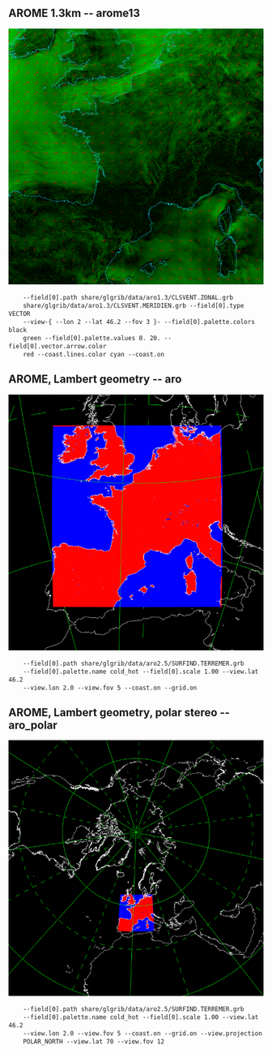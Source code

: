 ## AROME 1.3km -- arome13
![](share/glgrib/test/arome13/TEST_0000.png?raw=true)

```
    --field[0].path share/glgrib/data/aro1.3/CLSVENT.ZONAL.grb 
    share/glgrib/data/aro1.3/CLSVENT.MERIDIEN.grb --field[0].type VECTOR 
    --view-{ --lon 2 --lat 46.2 --fov 3 }- --field[0].palette.colors black 
    green --field[0].palette.values 0. 20. --field[0].vector.arrow.color 
    red --coast.lines.color cyan --coast.on 
```
## AROME, Lambert geometry -- aro
![](share/glgrib/test/aro/TEST_0000.png?raw=true)

```
    --field[0].path share/glgrib/data/aro2.5/SURFIND.TERREMER.grb 
    --field[0].palette.name cold_hot --field[0].scale 1.00 --view.lat 46.2 
    --view.lon 2.0 --view.fov 5 --coast.on --grid.on 
```
## AROME, Lambert geometry, polar stereo -- aro_polar
![](share/glgrib/test/aro_polar/TEST_0000.png?raw=true)

```
    --field[0].path share/glgrib/data/aro2.5/SURFIND.TERREMER.grb 
    --field[0].palette.name cold_hot --field[0].scale 1.00 --view.lat 46.2 
    --view.lon 2.0 --view.fov 5 --coast.on --grid.on --view.projection 
    POLAR_NORTH --view.lat 70 --view.fov 12 
```
